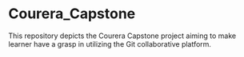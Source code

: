 # Courera_Capstone
This repository depicts the Courera Capstone project aiming to make learner have a grasp in utilizing the Git collaborative platform.
